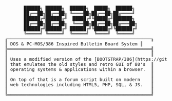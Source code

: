 <pre>
       ██████╗ ██████╗  ██████╗  █████╗  ██████╗ 
       ██╔══██╗██╔══██╗ ╚════██╗██╔══██╗██╔════╝ 
       ██████╔╝██████╔╝  █████╔╝╚█████╔╝███████╗ 
       ██╔══██╗██╔══██╗  ╚═══██╗██╔══██╗██╔═══██╗
       ██████╔╝██████╔╝ ██████╔╝╚█████╔╝╚██████╔╝
       ╚═════╝ ╚═════╝  ╚═════╝  ╚════╝  ╚═════╝
╓─────────────────────────────────────────────────────╖
║ DOS &amp; PC-MOS/386 Inspired Bulletin Board System ║
╠═════════════════════════════════════════════════════╣
║                                                     ║
║ Uses a modified version of the [BOOTSTRAP/386](https://github.com/kristopolous/BOOTSTRA.386) theme  ║
║ that emulates the old styles and retro GUI of 80's  ║
║ operating systems &amp; applications within a browser.  ║
║                                                     ║
║ On top of that is a forum script built on modern    ║
║ web technologies including HTML5, PHP, SQL, &amp; JS.   ║
║                                                     ║
╚═════════════════════════════════════════════════════╝
</pre>